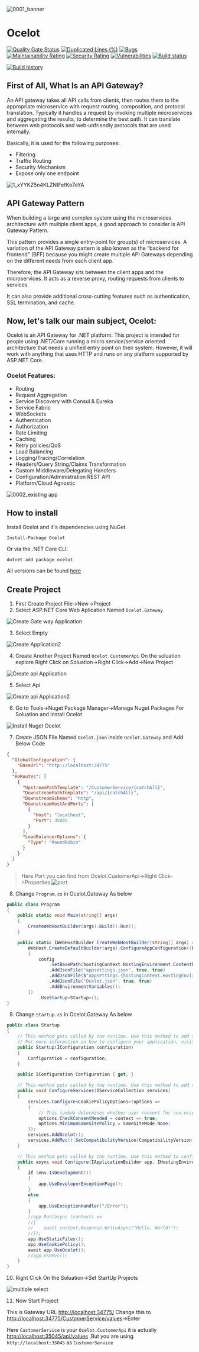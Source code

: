 ![0001_banner](https://user-images.githubusercontent.com/21302583/61870371-9026d880-aefb-11e9-8c92-42eb413692de.png)
# Ocelot

[![Quality Gate Status](https://sonarcloud.io/api/project_badges/measure?project=PasinduUmayanga_Ocelot-Gateway-Sample&metric=alert_status)](https://sonarcloud.io/summary/new_code?id=PasinduUmayanga_Ocelot-Gateway-Sample)
[![Duplicated Lines (%)](https://sonarcloud.io/api/project_badges/measure?project=PasinduUmayanga_Ocelot-Gateway-Sample&metric=duplicated_lines_density)](https://sonarcloud.io/summary/new_code?id=PasinduUmayanga_Ocelot-Gateway-Sample)
[![Bugs](https://sonarcloud.io/api/project_badges/measure?project=PasinduUmayanga_Ocelot-Gateway-Sample&metric=bugs)](https://sonarcloud.io/summary/new_code?id=PasinduUmayanga_Ocelot-Gateway-Sample)
[![Maintainability Rating](https://sonarcloud.io/api/project_badges/measure?project=PasinduUmayanga_Ocelot-Gateway-Sample&metric=sqale_rating)](https://sonarcloud.io/summary/new_code?id=PasinduUmayanga_Ocelot-Gateway-Sample)
[![Security Rating](https://sonarcloud.io/api/project_badges/measure?project=PasinduUmayanga_Ocelot-Gateway-Sample&metric=security_rating)](https://sonarcloud.io/summary/new_code?id=PasinduUmayanga_Ocelot-Gateway-Sample)
[![Vulnerabilities](https://sonarcloud.io/api/project_badges/measure?project=PasinduUmayanga_Ocelot-Gateway-Sample&metric=vulnerabilities)](https://sonarcloud.io/summary/new_code?id=PasinduUmayanga_Ocelot-Gateway-Sample)
[![Build status](https://ci.appveyor.com/api/projects/status/lyhgbhdhqyepj6xi/branch/master?svg=true)](https://ci.appveyor.com/project/Mahadenamuththa/apigatewayocelot/branch/master)

[![Build history](https://buildstats.info/appveyor/chart/Mahadenamuththa/apigatewayocelot)](https://ci.appveyor.com/project/Mahadenamuththa/apigatewayocelot/history)

## First of All, What Is an API Gateway?
An API gateway takes all API calls from clients, then routes them to the appropriate microservice with request routing, composition, and protocol translation. Typically it handles a request by invoking multiple microservices and aggregating the results, to determine the best path. It can translate between web protocols and web‑unfriendly protocols that are used internally.

Basically, it is used for the following purposes:

* Filtering
* Traffic Routing
* Security Mechanism
* Expose only one endpoint

![1_xYYKZ5n4KLZNIFefKo7eYA](https://user-images.githubusercontent.com/21302583/61867015-ea23a000-aef3-11e9-8e6a-e06afce3e63f.png)

## API Gateway Pattern
When building a large and complex system using the microservices architecture with multiple client apps, a good approach to consider is API Gateway Pattern.

This pattern provides a single entry-point for group(s) of microservices. A variation of the API Gateway pattern is also known as the “backend for frontend” (BFF) because you might create multiple API Gateways depending on the different needs from each client app.

Therefore, the API Gateway sits between the client apps and the microservices. It acts as a reverse proxy, routing requests from clients to services.

It can also provide additional cross-cutting features such as authentication, SSL termination, and cache.

## Now, let's talk our main subject, Ocelot:
Ocelot is an API Gateway for .NET platform. This project is intended for people using .NET/Core running a micro service/service oriented architecture that needs a unified entry point on their system. However, it will work with anything that uses HTTP and runs on any platform supported by ASP.NET Core.

### Ocelot Features:
* Routing
* Request Aggregation
* Service Discovery with Consul & Eureka
* Service Fabric
* WebSockets
* Authentication
* Authorization
* Rate Limiting
* Caching
* Retry policies/QoS
* Load Balancing
* Logging/Tracing/Correlation
* Headers/Query String/Claims Transformation
* Custom Middleware/Delegating Handlers
* Configuration/Administration REST API
* Platform/Cloud Agnostic

![0002_existing app](https://user-images.githubusercontent.com/21302583/61870106-e6474c00-aefa-11e9-8e65-9eb40ab924a9.png)

## How to install

Install Ocelot and it's dependencies using NuGet. 

`Install-Package Ocelot`

Or via the .NET Core CLI:

`dotnet add package ocelot`

All versions can be found [here](https://www.nuget.org/packages/Ocelot/)

## Create Project

01. First Create Project File->New->Project
02. Select ASP.NET Core Web Aplication Named `Ocelot.Gateway`

![Create Gate way Application](https://user-images.githubusercontent.com/21302583/61872479-0ed24480-af01-11e9-96c1-256cb81fcc17.PNG)

03. Select Empty 

![Create Application2](https://user-images.githubusercontent.com/21302583/61873196-fbc07400-af02-11e9-8624-790d870a7ebb.PNG)


04. Create Another Project Named `Ocelot.CustomerApi` On the soluation explore Right Click on Soluation->Right Click->Add->New Project

![Create api Application](https://user-images.githubusercontent.com/21302583/61872775-cd8e6480-af01-11e9-97dc-bf4d3590529d.PNG)

05. Select Api

![Create api Application2](https://user-images.githubusercontent.com/21302583/61873338-5d80de00-af03-11e9-908f-4e0029b14deb.PNG)

06. Go to Tools->Nuget Package Manager->Manage Nuget Packages For Soluation and Install Ocelot

![Install Nuget Ocelot](https://user-images.githubusercontent.com/21302583/61873448-a46ed380-af03-11e9-86c2-453b05dba384.PNG)

07. Create JSON File Named `Ocelot.json` inside `Ocelot.Gateway` and Add Below Code

```json
{
  "GlobalConfiguration": {
    "BaseUrl": "http://localhost:34775"
  },
  "ReRoutes": [
    {
      "UpstreamPathTemplate": "/CustomerService/{catchAll}",
      "DownstreamPathTemplate": "/api/{catchAll}",
      "DownstreamScheme": "http",
      "DownstreamHostAndPorts": [
        {
          "Host": "localhost",
          "Port": 35045
        }
      ],
      "LoadBalancerOptions": {
        "Type": "RoundRobin"
      }
    }
  ]
}
```
>Here Port you can find from Ocelot.CustomerApi->Right Click->Properties
![port](https://user-images.githubusercontent.com/21302583/61945564-eeb48b00-afbd-11e9-8a31-abd3c6d2578d.PNG)

08. Change `Program.cs` in Ocelot.Gateway As below

```csharp
public class Program
{
    public static void Main(string[] args)
    {
        CreateWebHostBuilder(args).Build().Run();
    }

    public static IWebHostBuilder CreateWebHostBuilder(string[] args) =>
        WebHost.CreateDefaultBuilder(args).ConfigureAppConfiguration((hostingContext, config) =>
        {
            config
                .SetBasePath(hostingContext.HostingEnvironment.ContentRootPath)
                .AddJsonFile("appsettings.json", true, true)
                .AddJsonFile($"appsettings.{hostingContext.HostingEnvironment.EnvironmentName}.json", true, true)
                .AddJsonFile("Ocelot.json", true, true)
                .AddEnvironmentVariables();
        })
            .UseStartup<Startup>();
}
```

09. Change `Startup.cs` in Ocelot.Gateway As below

```csharp
public class Startup
{
    // This method gets called by the runtime. Use this method to add services to the container.
    // For more information on how to configure your application, visit https://go.microsoft.com/fwlink/?LinkID=398940
    public Startup(IConfiguration configuration)
    {
        Configuration = configuration;
    }

    public IConfiguration Configuration { get; }

    // This method gets called by the runtime. Use this method to add services to the container.
    public void ConfigureServices(IServiceCollection services)
    {
        services.Configure<CookiePolicyOptions>(options =>
        {
            // This lambda determines whether user consent for non-essential cookies is needed for a given request.
            options.CheckConsentNeeded = context => true;
            options.MinimumSameSitePolicy = SameSiteMode.None;
        });
        services.AddOcelot();
        services.AddMvc().SetCompatibilityVersion(CompatibilityVersion.Version_2_1);
    }

    // This method gets called by the runtime. Use this method to configure the HTTP request pipeline.
    public async void Configure(IApplicationBuilder app, IHostingEnvironment env)
    {
        if (env.IsDevelopment())
        {
            app.UseDeveloperExceptionPage();
        }
        else
        {
            app.UseExceptionHandler("/Error");
        }
        //app.Run(async (context) =>
        //{
        //    await context.Response.WriteAsync("Hello, World!");
        //});
        app.UseStaticFiles();
        app.UseCookiePolicy();
        await app.UseOcelot();
        //app.UseMvc();
    }
}

```

10. Right Click On the Soluation->Set StartUp Projects

![multiple select](https://user-images.githubusercontent.com/21302583/61947196-3a693380-afc2-11e9-8c2c-c8b9e6f5892a.PNG)

11. Now Start Project 

This is Gateway URL [http://localhost:34775/](http://localhost:34775/ "Gate Way URL") Change this to [http://localhost:34775/CustomerService/values](http://localhost:34775/CustomerService/values "Gate Way URL")->Enter

Here `CustomerService` is your `Ocelot.CustomerApi` it is actually [http://localhost:35045/api/values](http://localhost:35045/api/values "Gate Way URL") ,But you are using `http://localhost:35045` as `CustomerService`
